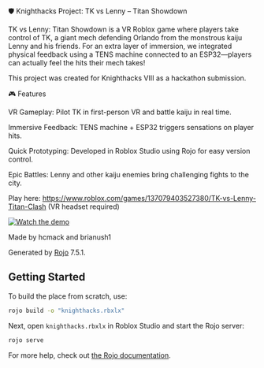 🛡️ Knighthacks Project: TK vs Lenny – Titan Showdown

TK vs Lenny: Titan Showdown is a VR Roblox game where players take control of TK, a giant mech defending Orlando from the monstrous kaiju Lenny and his friends. For an extra layer of immersion, we integrated physical feedback using a TENS machine connected to an ESP32—players can actually feel the hits their mech takes!

This project was created for Knighthacks VIII as a hackathon submission.

🎮 Features

VR Gameplay: Pilot TK in first-person VR and battle kaiju in real time.

Immersive Feedback: TENS machine + ESP32 triggers sensations on player hits.

Quick Prototyping: Developed in Roblox Studio using Rojo for easy version control.

Epic Battles: Lenny and other kaiju enemies bring challenging fights to the city.

Play here: https://www.roblox.com/games/137079403527380/TK-vs-Lenny-Titan-Clash (VR headset required)

[![Watch the demo](https://img.youtube.com/vi/W9mc36or6hY/maxresdefault.jpg)](https://www.youtube.com/watch?v=W9mc36or6hY)

Made by hcmack and brianush1

Generated by [Rojo](https://github.com/rojo-rbx/rojo) 7.5.1.

## Getting Started
To build the place from scratch, use:

```bash
rojo build -o "knighthacks.rbxlx"
```

Next, open `knighthacks.rbxlx` in Roblox Studio and start the Rojo server:

```bash
rojo serve
```

For more help, check out [the Rojo documentation](https://rojo.space/docs).
